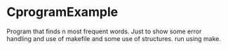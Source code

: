 # CprogramExample
Program that finds n most frequent words. Just to show some error handling and use of makefile and some use of structures.
run using make.
